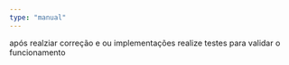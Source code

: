 ```yaml
---
type: "manual"
---
```


após realziar correção e ou implementações realize testes para validar o funcionamento